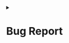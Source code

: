 <details>
  <summary><h1>Bug Report</h1></summary>

## Bug Description

> A clear and concise description of what the bug is.

## To Reproduce

> Steps to reproduce the behavior:

1. Go to "..."
2. Click on "..."
3. Scroll down to "..."
4. See error

## Expected Behavior

> A clear and concise description of what you expected to happen.

## Screenshots

> If applicable, add screenshots to help explain your problem.

## Desktop

> Please complete the following information:

- OS: [e.g. iOS]
- Browser: [e.g. chrome, safari]
- Version: [e.g. 22]

## Smartphone

> Please complete the following information:

- Device: [e.g. iPhone6]
- OS: [e.g. iOS8.1]
- Browser: [e.g. stock browser, safari]
- Version: [e.g. 22]

## Additional Context

> Add any other context about the problem here.

</details>

